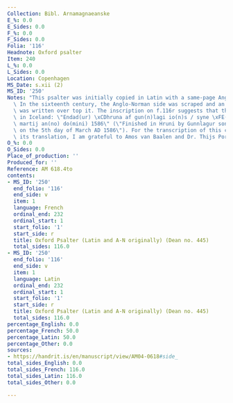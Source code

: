 ```yaml
---
Collection: Bibl. Arnamagnaeanske
E_%: 0.0
E_Sides: 0.0
F_%: 0.0
F_Sides: 0.0
Folia: '116'
Headnote: Oxford psalter
Item: 240
L_%: 0.0
L_Sides: 0.0
Location: Copenhagen
MS_Date: s.xii (2)
MS_ID: '250'
Notes: "This psalter was initially copied in Latin with a same-page Anglo-Norman translation.\
  \ In the sixteenth century, the Anglo-Norman side was scraped and an Icelandic version\
  \ was written over top it. The inscription on f.116r suggests that this was done\
  \ in Iceland: \"Endad(ur) \xCDhruna af gun(n)lagi io(n)s / syne \xFE(ann) 5 dag\
  \ martij an(no) do(mini) 1586\" (\"Finished in Hruni by Gunnlagur son of J\xF3n\
  \ on the 5th day of March AD 1586\"). For the transcription of this colophon and\
  \ its translation, I am grateful to Amos van Baalen and Dr. Thijs Porck"
O_%: 0.0
O_Sides: 0.0
Place_of_production: ''
Produced_for: ''
Reference: AM 618.4to
contents:
- MS_ID: '250'
  end_folio: '116'
  end_side: v
  item: 1
  language: French
  ordinal_end: 232
  ordinal_start: 1
  start_folio: '1'
  start_side: r
  title: Oxford Psalter (Latin and A-N originally) (Dean no. 445)
  total_sides: 116.0
- MS_ID: '250'
  end_folio: '116'
  end_side: v
  item: 1
  language: Latin
  ordinal_end: 232
  ordinal_start: 1
  start_folio: '1'
  start_side: r
  title: Oxford Psalter (Latin and A-N originally) (Dean no. 445)
  total_sides: 116.0
percentage_English: 0.0
percentage_French: 50.0
percentage_Latin: 50.0
percentage_Other: 0.0
sources:
- https://handrit.is/en/manuscript/view/AM04-0618#side_
total_sides_English: 0.0
total_sides_French: 116.0
total_sides_Latin: 116.0
total_sides_Other: 0.0

---
```

